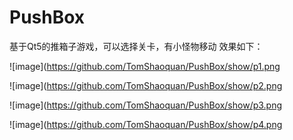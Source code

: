 # PushBox
基于Qt5的推箱子游戏，可以选择关卡，有小怪物移动
效果如下：

![image](https://github.com/TomShaoquan/PushBox/show/p1.png

![image](https://github.com/TomShaoquan/PushBox/show/p2.png

![image](https://github.com/TomShaoquan/PushBox/show/p3.png

![image](https://github.com/TomShaoquan/PushBox/show/p4.png
